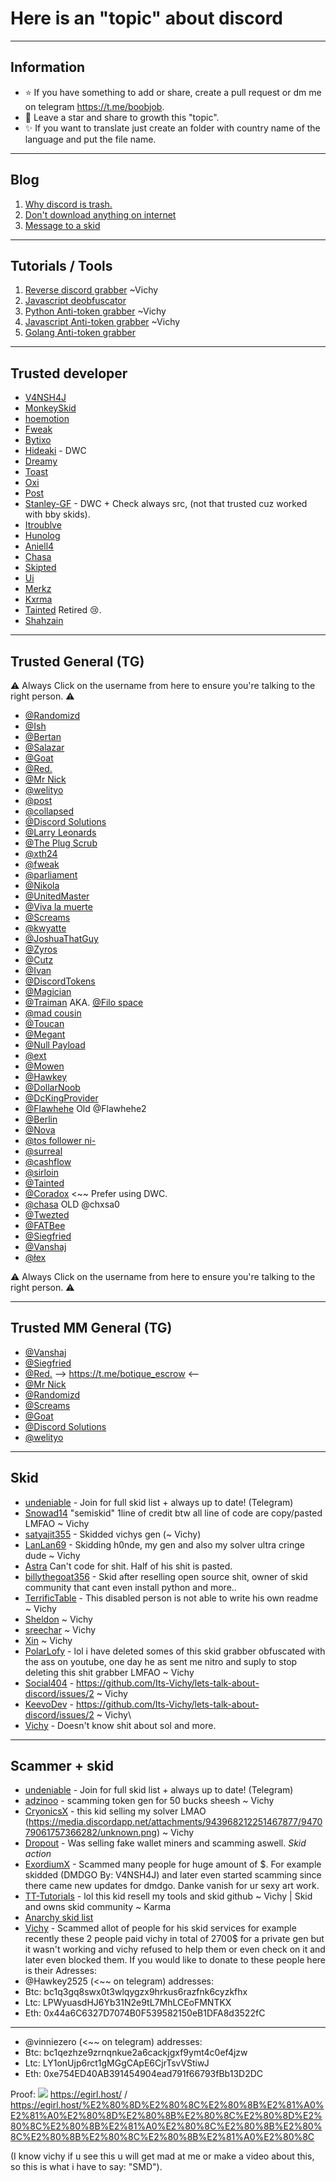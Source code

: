# Here is an "topic" about discord

-----

## Information

- ⭐ If you have something to add or share, create a pull request or dm me on telegram https://t.me/boobjob.
- 🎈 Leave a star and share to growth this "topic".
- ✨ If you want to translate just create an folder with country name of the language and put the file name.

-----

## Blog

1. [Why discord is trash.](https://github.com/RemoteTool/lets-undeniable/blob/main/DiscordTrash.md)
2. [Don't download anything on internet](https://github.com/RemoteTool/lets-undeniable/blob/main/DownloadShit.md)
3. [Message to a skid](https://github.com/RemoteTool/lets-undeniable/blob/main/Skid.md)

-----

## Tutorials / Tools

1. [Reverse discord grabber](https://github.com/Its-Vichy/Reverse-Discord-Stealer-Tutorial) ~Vichy
2. [Javascript deobfuscator](https://deobfuscate.relative.im/)
3. [Python Anti-token grabber](https://github.com/Its-Vichy/Sezam) ~Vichy
4. [Javascript Anti-token grabber](https://github.com/Its-Vichy/Spectre) ~Vichy
5. [Golang Anti-token grabber](https://github.com/traumatism/Discord-Malware-Detector)

-----

## Trusted developer

- [V4NSH4J](https://github.com/V4NSH4J)
- [MonkeySkid](https://github.com/balluh)
- [hoemotion](https://github.com/hoemotion)
- [Fweak](https://github.com/Fweak)
- [Bytixo](https://github.com/bytixo)
- [Hideaki](https://github.com/HideakiAtsuyo) - DWC
- [Dreamy](https://github.com/dreamywashere)
- [Toast](https://github.com/traumatism)
- [Oxi](https://github.com/oxitheman)
- [Post](https://github.com/post04)
- [Stanley-GF](https://github.com/Stanley-GF) - DWC + Check always src, (not that trusted cuz worked with bby skids).
- [Itroublve](https://github.com/Itroublve)
- [Hunolog](https://github.com/Hunolog)
- [Aniell4](https://github.com/Aniell4)
- [Chasa](https://github.com/itschasa)
- [Skipted](https://github.com/scripted-1337)
- [Ui](https://github.com/UiIsBack)
- [Merkz](https://github.com/ItsMerkz)
- [Kxrma](https://github.com/RemoteTool)
- [Tainted](https://github.com/Tainted06) Retired 😢.
- [Shahzain](https://github.com/shahzain345)

-----

## Trusted General (TG)

⚠️ Always Click on the username from here to ensure you're talking to the right person. ⚠️

- [@Randomizd](http://t.me/Randomizd4)
- [@Ish](http://t.me/Ishontelegram)
- [@Bertan](http://t.me/bertantaskiran)
- [@Salazar](https://t.me/SalazariQ)
- [@Goat](https://t.me/GoatTokens)
- [@Red.](https://t.me/Bright)
- [@Mr Nick](https://t.me/Mrnick3205)
- [@welityo](https://t.me/massmentions)
- [@post](https://t.me/postuwu)
- [@collapsed](https://t.me/collapsed)
- [@Discord Solutions](https://t.me/discordsolutions)
- [@Larry Leonards](https://t.me/booba58)
- [@The Plug Scrub](https://t.me/ThePlugScrub)
- [@xth24](https://t.me/xth24)
- [@fweak](https://t.me/fw3ak)
- [@parliament](https://t.me/parliamentxo)
- [@Nikola](https://t.me/nikolak47)
- [@UnitedMaster](https://t.me/UnitedMaster)
- [@Viva la muerte](https://t.me/dotudot)
- [@Screams](https://t.me/screams1337)
- [@kwyatte](https://t.me/kwyatte)
- [@JoshuaThatGuy](https://t.me/JoshuaThatGuy2)
- [@Zyros](https://t.me/Zyros)
- [@Cutz](https://t.me/cutz000)
- [@Ivan](https://t.me/IvanShop228)
- [@DiscordTokens](https://t.me/DiscordTokensHQ)
- [@Magician](https://t.me/MagicianNulled)
- [@Traiman](https://t.me/Traiman) AKA. [@Filo space](https://t.me/filospace)
- [@mad cousin](https://t.me/madcousin)
- [@Toucan](https://t.me/Toucanzz)
- [@Megant](https://t.me/tokifynet)
- [@Null Payload](https://t.me/Null_Payload)
- [@ext](https://t.me/creaming)
- [@Mowen](https://t.me/MowenDC)
- [@Hawkey](https://t.me/Hawkey2525)
- [@DollarNoob](https://t.me/DollarNoob)
- [@DcKingProvider](https://t.me/discordtokenprovider)
- [@Flawhehe](https://t.me/Flawhehe) Old @Flawhehe2
- [@Berlin](https://t.me/berlin_AXA)
- [@Nova](https://t.me/novaisveryhot)
- [@tos follower ni-](https://t.me/tos_follower)
- [@surreal](https://t.me/surreal04)
- [@cashflow](https://t.me/cashflow1337)
- [@sirloin](https://t.me/sirloin)
- [@Tainted](https://t.me/TaintedDev)
- [@Coradox](https://t.me/Coradox) <~~ Prefer using DWC.
- [@chasa](https://t.me/chasalol) OLD @chxsa0
- [@Twezted](https://t.me/Twezted)
- [@FATBee](https://t.me/fatbeebhw)
- [@Siegfried](https://t.me/siegfried_tos)
- [@Vanshaj](https://t.me/campingarunner)
- [@łex](https://t.me/boobjob)

⚠️ Always Click on the username from here to ensure you're talking to the right person. ⚠️

-----

## Trusted MM General (TG)

- [@Vanshaj](https://t.me/campingarunner)
- [@Siegfried](https://t.me/siegfried_tos)
- [@Red.](https://t.me/Bright) --> https://t.me/botique_escrow <--
- [@Mr Nick](https://t.me/Mrnick3205)
- [@Randomizd](https://t.me/randomizd4)
- [@Screams](https://t.me/screams1337)
- [@Goat](https://t.me/GoatTokens)
- [@Discord Solutions](https://t.me/discordsolutions)
- [@welityo](https://t.me/massmentions)

-----

## Skid

- [undeniable](https://t.me/undeniable) - Join for full skid list + always up to date! (Telegram)
- [Snowad14](https://github.com/Snowad14/Requests-Hcaptcha-Solver) "semiskid" 1line of credit btw all line of code are copy/pasted LMFAO ~ Vichy
- [satyajit355](https://github.com/satyajit355) - Skidded vichys gen (~ Vichy)
- [LanLan69](https://github.com/LanLan69) - Skidding h0nde, my gen and also my solver ultra cringe dude ~ Vichy
- [Astra](https://github.com/AstraaDev) Can't code for shit. Half of his shit is pasted.
- [billythegoat356](https://github.com/billythegoat356) - Skid after reselling open source shit, owner of skid community that cant even install python and more..
- [TerrificTable](https://github.com/TerrificTable) - This disabled person is not able to write his own readme ~ Vichy
- [Sheldon](https://github.com/Its-SheldonDev) ~ Vichy
- [sreechar](https://github.com/sreechar) ~ Vichy
- [Xin](https://github.com/Wizz1337) ~ Vichy
- [PolarLofy](https://github.com/PolarLofy) - lol i have deleted somes of this skid grabber obfuscated with the ass on youtube, one day he as sent me nitro and suply to stop deleting this shit grabber LMFAO ~ Vichy
- [Social404](https://github.com/notsocial404) - https://github.com/Its-Vichy/lets-talk-about-discord/issues/2 ~ Vichy
- [KeevoDev](https://github.com/KeevoDev) - https://github.com/Its-Vichy/lets-talk-about-discord/issues/2 ~ Vichy\
- [Vichy](https://github.com/Its-Vichy) - Doesn't know shit about sol and more.

----
## Scammer + skid

- [undeniable](https://t.me/undeniable) - Join for full skid list + always up to date! (Telegram)
- [adzinoo](https://github.com/adzinoo) - scamming token gen for 50 bucks sheesh ~ Vichy
- [CryonicsX](https://github.com/CryonicsX) - this kid selling my solver LMAO (https://media.discordapp.net/attachments/943968212251467877/947079061757366282/unknown.png) ~ Vichy
- [Dropout](https://github.com/dropout1337) - Was selling fake wallet miners and scamming aswell. *Skid action*
- [ExordiumX](https://github.com/ExordiumX) - Scammed many people for huge amount of $. For example skidded (DMDGO By: V4NSH4J) and later even started scamming since there came new updates for dmdgo. Danke vanish for ur sexy art work.
- [TT-Tutorials](https://github.com/TT-Tutorials) - lol this kid resell my tools and skid github ~ Vichy | Skid and owns skid community ~ Karma
- [Anarchy skid list](https://github.com/master7720/anarchy-skid-list)
- [Vichy](https://github.com/Its-Vichy) - Scammed allot of people for his skid services for example recently these 2 people paid vichy in total of 2700$ for a private gen but it wasn't working and vichy refused to help them or even check on it and later even blocked them. If you would like to donate to these people here is their Adresses:
- @Hawkey2525 (<~~ on telegram) addresses:
- Btc: bc1q3gq8swx0t3wlqygzx9hrkus6razfnk6cyzkfhx
- Ltc: LPWyuasdHJ6Yb31N2e9tL7MhLCEoFMNTKX
- Eth: 0x44a6C6327D7074B0F539582150eB1DFA8d3522fC
-----------------------------------------------------
- @vinniezero (<~~ on telegram) addresses:
- Btc: bc1qezhze9zrnqnkue2a6cackjgxf9ymt4c0ef4jzw
- Ltc: LY1onUjp6rct1gMGgCApE6CjrTsvVStiwJ
- Eth: 0xe754ED40AB391454904ead791f66793fBb13D2DC

Proof:
<img src="https://cdn.discordapp.com/attachments/1004046623753646080/1011180613522423878/unknown.png"></code></a>
https://egirl.host/‍‌​⁠⁠‍​‌‍‌​⁠‌​‌​‌​⁠‌ 
/ https://egirl.host/%E2%80%8D%E2%80%8C%E2%80%8B%E2%81%A0%E2%81%A0%E2%80%8D%E2%80%8B%E2%80%8C%E2%80%8D%E2%80%8C%E2%80%8B%E2%81%A0%E2%80%8C%E2%80%8B%E2%80%8C%E2%80%8B%E2%80%8C%E2%80%8B%E2%81%A0%E2%80%8C


(I know vichy if u see this u will get mad at me or make a video about this, so this is what i have to say: "SMD").
